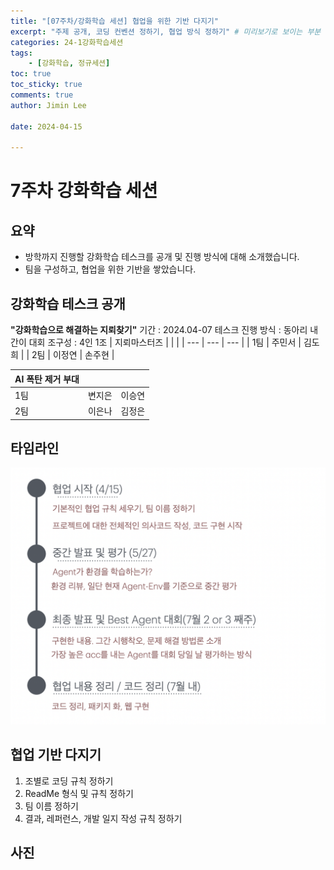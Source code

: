 ```yaml
---
title: "[07주차/강화학습 세션] 협업을 위한 기반 다지기"
excerpt: "주제 공개, 코딩 컨벤션 정하기, 협업 방식 정하기" # 미리보기로 보이는 부분
categories: 24-1강화학습세션
tags: 
    - [강화학습, 정규세션]
toc: true
toc_sticky: true
comments: true
author: Jimin Lee

date: 2024-04-15

---
```


# 7주차 강화학습 세션

## 요약
- 방학까지 진행할 강화학습 테스크를 공개 및 진행 방식에 대해 소개했습니다. 
- 팀을 구성하고, 협업을 위한 기반을 쌓았습니다. 

## 강화학습 테스크 공개 
 **"강화학습으로 해결하는 지뢰찾기"**
 기간 : 2024.04-07
 테스크 진행 방식 : 동아리 내 간이 대회 
 조구성 : 4인 1조
 | 지뢰마스터즈 |  |  |
| --- | --- | --- |
| 1팀 | 주민서 | 김도희 |
| 2팀 | 이정연 | 손주현 |

| AI 폭탄 제거 부대 |  |  |
| --- | --- | --- |
| 1팀  | 변지은 | 이승연 |
| 2팀 | 이은나 | 김정은 |

## 타임라인
![Alt text](image.png)

## 협업 기반 다지기
1. 조별로 코딩 규칙 정하기 
2. ReadMe 형식 및 규칙 정하기 
3. 팀 이름 정하기 
4. 결과, 레퍼런스, 개발 일지 작성 규칙 정하기

## 사진




